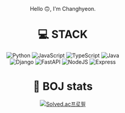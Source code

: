 <div align="center">

Hello 🙃, I'm Changhyeon.

# 💻 STACK
![Python](https://img.shields.io/badge/Python-3776AB.svg?&style=flat-square&logo=Python&logoColor=white)
![JavaScript](https://img.shields.io/badge/JavaScript-F7DF1E.svg?&style=flat-square&logo=JavaScript&logoColor=white)
![TypeScript](https://img.shields.io/badge/TypeScript-3178C6?&style=flat-square&logo=TypeScript&logoColor=white)
![Java](https://img.shields.io/badge/Java-007396.svg?&style=flat-square&logo=java&logoColor=white)
<br>
![Django](https://img.shields.io/badge/django-092E20?style=flat-square&logo=django&logoColor=white)
![FastAPI](https://img.shields.io/badge/fastapi-009688?style=flat-square&logo=fastapi&logoColor=white)
![NodeJS](https://img.shields.io/badge/nodejs-339933?style=flat-square&logo=Node.js&logoColor=white)
![Express](https://img.shields.io/badge/express-000000?style=flat-square&logo=express&logoColor=white)

# 💪 BOJ stats
[![Solved.ac프로필](http://mazassumnida.wtf/api/generate_badge?boj=ckdgus1101)](https://solved.ac/ckdgus1101)
<!--
**cch0807/cch0807** is a ✨ _special_ ✨ repository because its `README.md` (this file) appears on your GitHub profile.

Here are some ideas to get you started:

- 🔭 I’m currently working on ...
- 🌱 I’m currently learning ...
- 👯 I’m looking to collaborate on ...
- 🤔 I’m looking for help with ...
- 💬 Ask me about ...
- 📫 How to reach me: ...
- 😄 Pronouns: ...
- ⚡ Fun fact: ...
-->
